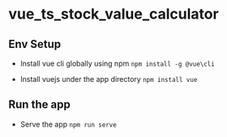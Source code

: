 # vue_ts_stock_value_calculator

## Env Setup

- Install vue cli globally using npm
  `npm install -g @vue\cli`

- Install vuejs under the app directory
  `npm install vue`

## Run the app

- Serve the app
  `npm run serve`
